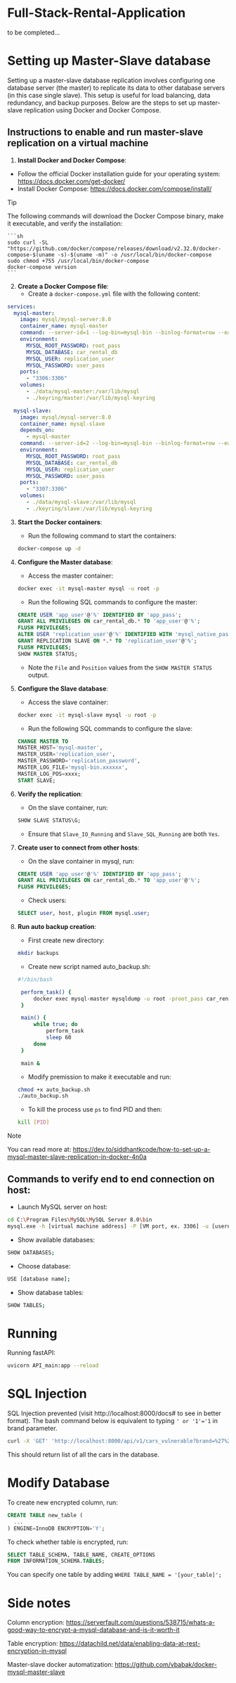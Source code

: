 # Full-Stack-Rental-Application
to be completed...

# Setting up Master-Slave database
Setting up a master-slave database replication involves configuring one database server (the master) to replicate its data to other database servers (in this case single slave). This setup is useful for load balancing, data redundancy, and backup purposes. Below are the steps to set up master-slave replication using Docker and Docker Compose.

## Instructions to enable and run master-slave replication on a virtual machine

1. **Install Docker and Docker Compose**:
- Follow the official Docker installation guide for your operating system: https://docs.docker.com/get-docker/
- Install Docker Compose: https://docs.docker.com/compose/install/

> [!TIP]
> The following commands will download the Docker Compose binary, make it executable, and verify the installation:

    ```sh
    sudo curl -SL "https://github.com/docker/compose/releases/download/v2.32.0/docker-compose-$(uname -s)-$(uname -m)" -o /usr/local/bin/docker-compose
    sudo chmod +755 /usr/local/bin/docker-compose
    docker-compose version
    ```

2. **Create a Docker Compose file**:
    - Create a `docker-compose.yml` file with the following content:
```yaml
services:
  mysql-master:
    image: mysql/mysql-server:8.0
    container_name: mysql-master
    command: --server-id=1 --log-bin=mysql-bin --binlog-format=row --early-plugin-load=keyring_file.so
    environment:
      MYSQL_ROOT_PASSWORD: root_pass
      MYSQL_DATABASE: car_rental_db
      MYSQL_USER: replication_user
      MYSQL_PASSWORD: user_pass
    ports:
      - "3306:3306"
    volumes:
      - ./data/mysql-master:/var/lib/mysql
      - ./keyring/master:/var/lib/mysql-keyring

  mysql-slave:
    image: mysql/mysql-server:8.0
    container_name: mysql-slave
    depends_on:
      - mysql-master
    command: --server-id=2 --log-bin=mysql-bin --binlog-format=row --early-plugin-load=keyring_file.so
    environment:
      MYSQL_ROOT_PASSWORD: root_pass
      MYSQL_DATABASE: car_rental_db
      MYSQL_USER: replication_user
      MYSQL_PASSWORD: user_pass
    ports:
      - "3307:3306"
    volumes:
      - ./data/mysql-slave:/var/lib/mysql
      - ./keyring/slave:/var/lib/mysql-keyring
```

3. **Start the Docker containers**:
   - Run the following command to start the containers:
    ```sh
    docker-compose up -d
    ```

4. **Configure the Master database**:
   - Access the master container:
    ```sh
    docker exec -it mysql-master mysql -u root -p
    ```
   - Run the following SQL commands to configure the master:
    ```sql
    CREATE USER 'app_user'@'%' IDENTIFIED BY 'app_pass';
    GRANT ALL PRIVILEGES ON car_rental_db.* TO 'app_user'@'%';
    FLUSH PRIVILEGES;
    ALTER USER 'replication_user'@'%' IDENTIFIED WITH 'mysql_native_password' BY 'replication_password';
    GRANT REPLICATION SLAVE ON *.* TO 'replication_user'@'%';
    FLUSH PRIVILEGES;
    SHOW MASTER STATUS;
    ```
   - Note the `File` and `Position` values from the `SHOW MASTER STATUS` output.

5. **Configure the Slave database**:
   - Access the slave container:
    ```sh
    docker exec -it mysql-slave mysql -u root -p
    ```
   - Run the following SQL commands to configure the slave:
    ```sql
    CHANGE MASTER TO
    MASTER_HOST='mysql-master',
    MASTER_USER='replication_user',
    MASTER_PASSWORD='replication_password',
    MASTER_LOG_FILE='mysql-bin.xxxxxx',
    MASTER_LOG_POS=xxxx;
    START SLAVE;
    ```

6. **Verify the replication**:
   - On the slave container, run:
    ```sql
    SHOW SLAVE STATUS\G;
    ```
   - Ensure that `Slave_IO_Running` and `Slave_SQL_Running` are both `Yes`.

7. **Create user to connect from other hosts**:
   - On the slave container in mysql, run:
   ```sql
   CREATE USER 'app_user'@'%' IDENTIFIED BY 'app_pass';
   GRANT ALL PRIVILEGES ON car_rental_db.* TO 'app_user'@'%';
   FLUSH PRIVILEGES;
   ```
   - Check users:
   ```sql
   SELECT user, host, plugin FROM mysql.user;
   ```

8. **Run auto backup creation**:
   - First create new directory:
   ```bash
   mkdir backups
   ```
   - Create new script named auto_backup.sh:
   ```bash
   #!/bin/bash

    perform_task() {
        docker exec mysql-master mysqldump -u root -proot_pass car_rental_db > backups/db_backup_$( date +"%Y_%m_%d_%H:%M:%S" ).sql
    }

    main() {
        while true; do
            perform_task
            sleep 60
        done
    }

    main &
   ```
   
   - Modify premission to make it executable and run:
   ```bash
   chmod +x auto_backup.sh
   ./auto_backup.sh
   ```

   - To kill the process use `ps` to find PID and then:
   ```bash
   kill [PID]
   ```

> [!NOTE]
> You can read more at: https://dev.to/siddhantkcode/how-to-set-up-a-mysql-master-slave-replication-in-docker-4n0a

## Commands to verify end to end connection on host:
- Launch MySQL server on host:
```bash
cd C:\Program Files\MySQL\MySQL Server 8.0\bin
mysql.exe -h [virtual machine address] -P [VM port, ex. 3306] -u [username, ex. root, replication_user] -p
```

- Show available databases:
```bash
SHOW DATABASES;
```

- Choose database:
```bash
USE [database name];
```

- Show database tables:
```bash
SHOW TABLES;
```

# Running
Running fastAPI:
```bash
uvicorn API_main:app --reload
```

# SQL Injection
SQL Injection prevented (visit http://localhost:8000/docs# to see in better format). The bash command below is equivalent to typing `' or '1'='1` in brand parameter. 
```bash
curl -X 'GET' 'http://localhost:8000/api/v1/cars_vulnerable?brand=%27%20or%20%271%27%3D%271' -H 'accept: application/json'
```
This should return list of all the cars in the database.

# Modify Database
To create new encrypted column, run:
```sql
CREATE TABLE new_table (
  ...
) ENGINE=InnoDB ENCRYPTION='Y';
```
To check whether table is encrypted, run:
```sql
SELECT TABLE_SCHEMA, TABLE_NAME, CREATE_OPTIONS 
FROM INFORMATION_SCHEMA.TABLES;
```
You can specify one table by adding `WHERE TABLE_NAME = '[your_table]';`

# Side notes
Column encryption:
https://serverfault.com/questions/538715/whats-a-good-way-to-encrypt-a-mysql-database-and-is-it-worth-it

Table encryption:
https://datachild.net/data/enabling-data-at-rest-encryption-in-mysql

Master-slave docker automatization:
https://github.com/vbabak/docker-mysql-master-slave